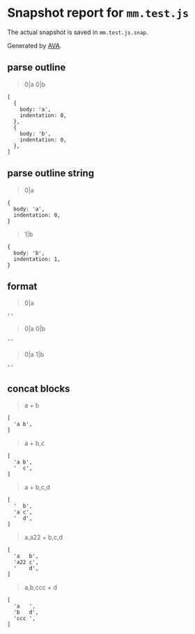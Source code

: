 # Snapshot report for `mm.test.js`

The actual snapshot is saved in `mm.test.js.snap`.

Generated by [AVA](https://avajs.dev).

## parse outline

> 0|a
> 0|b

    [
      {
        body: 'a',
        indentation: 0,
      },
      {
        body: 'b',
        indentation: 0,
      },
    ]

## parse outline string

> 0|a

    {
      body: 'a',
      indentation: 0,
    }

> 1|b

    {
      body: 'b',
      indentation: 1,
    }

## format

> 0|a

    ''

> 0|a
> 0|b

    ''

> 0|a
> 1|b

    ''

## concat blocks

> a + b

    [
      'a b',
    ]

> a + b,c

    [
      'a b',
      '  c',
    ]

> a + b,c,d

    [
      '  b',
      'a c',
      '  d',
    ]

> a,a22 + b,c,d

    [
      'a   b',
      'a22 c',
      '    d',
    ]

> a,b,ccc + d

    [
      'a   ',
      'b   d',
      'ccc ',
    ]
